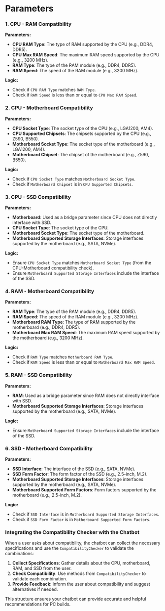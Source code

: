 # Parameters

### 1. **CPU - RAM Compatibility**

**Parameters:**
- **CPU RAM Type**: The type of RAM supported by the CPU (e.g., DDR4, DDR5).
- **CPU Max RAM Speed**: The maximum RAM speed supported by the CPU (e.g., 3200 MHz).
- **RAM Type**: The type of the RAM module (e.g., DDR4, DDR5).
- **RAM Speed**: The speed of the RAM module (e.g., 3200 MHz).

**Logic:**
- Check if `CPU RAM Type` matches `RAM Type`.
- Check if `RAM Speed` is less than or equal to `CPU Max RAM Speed`.

### 2. **CPU - Motherboard Compatibility**

**Parameters:**
- **CPU Socket Type**: The socket type of the CPU (e.g., LGA1200, AM4).
- **CPU Supported Chipsets**: The chipsets supported by the CPU (e.g., Z590, B550).
- **Motherboard Socket Type**: The socket type of the motherboard (e.g., LGA1200, AM4).
- **Motherboard Chipset**: The chipset of the motherboard (e.g., Z590, B550).

**Logic:**
- Check if `CPU Socket Type` matches `Motherboard Socket Type`.
- Check if `Motherboard Chipset` is in `CPU Supported Chipsets`.

### 3. **CPU - SSD Compatibility**

**Parameters:**
- **Motherboard**: Used as a bridge parameter since CPU does not directly interface with SSD.
- **CPU Socket Type**: The socket type of the CPU.
- **Motherboard Socket Type**: The socket type of the motherboard.
- **Motherboard Supported Storage Interfaces**: Storage interfaces supported by the motherboard (e.g., SATA, NVMe).

**Logic:**
- Ensure `CPU Socket Type` matches `Motherboard Socket Type` (from the CPU-Motherboard compatibility check).
- Ensure `Motherboard Supported Storage Interfaces` include the interface of the SSD.

### 4. **RAM - Motherboard Compatibility**

**Parameters:**
- **RAM Type**: The type of the RAM module (e.g., DDR4, DDR5).
- **RAM Speed**: The speed of the RAM module (e.g., 3200 MHz).
- **Motherboard RAM Type**: The type of RAM supported by the motherboard (e.g., DDR4, DDR5).
- **Motherboard Max RAM Speed**: The maximum RAM speed supported by the motherboard (e.g., 3200 MHz).

**Logic:**
- Check if `RAM Type` matches `Motherboard RAM Type`.
- Check if `RAM Speed` is less than or equal to `Motherboard Max RAM Speed`.

### 5. **RAM - SSD Compatibility**

**Parameters:**
- **RAM**: Used as a bridge parameter since RAM does not directly interface with SSD.
- **Motherboard Supported Storage Interfaces**: Storage interfaces supported by the motherboard (e.g., SATA, NVMe).

**Logic:**
- Ensure `Motherboard Supported Storage Interfaces` include the interface of the SSD.

### 6. **SSD - Motherboard Compatibility**

**Parameters:**
- **SSD Interface**: The interface of the SSD (e.g., SATA, NVMe).
- **SSD Form Factor**: The form factor of the SSD (e.g., 2.5-inch, M.2).
- **Motherboard Supported Storage Interfaces**: Storage interfaces supported by the motherboard (e.g., SATA, NVMe).
- **Motherboard Supported Form Factors**: Form factors supported by the motherboard (e.g., 2.5-inch, M.2).

**Logic:**
- Check if `SSD Interface` is in `Motherboard Supported Storage Interfaces`.
- Check if `SSD Form Factor` is in `Motherboard Supported Form Factors`.

### Integrating the Compatibility Checker with the Chatbot

When a user asks about compatibility, the chatbot can collect the necessary specifications and use the `CompatibilityChecker` to validate the combinations:

1. **Collect Specifications**: Gather details about the CPU, motherboard, RAM, and SSD from the user.
2. **Check Compatibility**: Use methods from `CompatibilityChecker` to validate each combination.
3. **Provide Feedback**: Inform the user about compatibility and suggest alternatives if needed.

This structure ensures your chatbot can provide accurate and helpful recommendations for PC builds.

